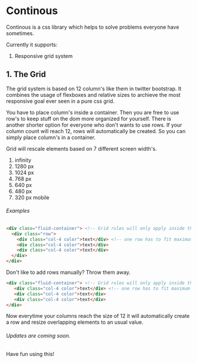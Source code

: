 # Continous

Continous is a css library which helps to solve problems everyone have sometimes.

Currently it supports:

1. Responsive grid system

## 1. The Grid

The grid system is based on 12 column's like them in twitter bootstrap. It combines the usage of flexboxes and relative sizes
to archieve the most responsive goal ever seen in a pure css grid.

You have to place column's inside a container. Then you are free to use row's to keep stuff on the dom more organized for yourself.
There is another shorter option for everyone who don't wants to use rows. 
If your column count will reach 12, rows will automatically be created. So you can simply place column's in a container.

Grid will rescale elements based on 7 different screen width's.

1. infinity
1. 1280 px 
1. 1024 px
1. 768 px
1. 640 px 
1. 480 px 
1. 320 px mobile

###### Examples

```html
<div class="fluid-container"> <!-- Grid rules will only apply inside this container -->
  <div class="row">
    <div class="col-4 color">text</div> <!-- one row has to fit maximum col size of 12 -->
    <div class="col-4 color">text</div>
    <div class="col-4 color">text</div>
  </div>
</div>
```

Don't like to add rows manually?
Throw them away.

```html
<div class="fluid-container"> <!-- Grid rules will only apply inside this container -->
   <div class="col-4 color">text</div> <!-- one row has to fit maximum col size of 12 -->
   <div class="col-4 color">text</div>
   <div class="col-4 color">text</div>
</div>
```
Now everytime your columns reach the size of 12 it will automatically create a row and resize overlapping elements to an
usual value.


###### Updates are coming soon.

Have fun using this!
